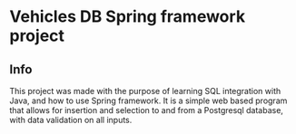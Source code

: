 # Vehicles DB Spring framework project

## Info
This project was made with the purpose of learning SQL integration with Java, and how to use Spring framework. It is a simple web based program that allows for insertion and selection to and from a Postgresql database, with data validation on all inputs.
